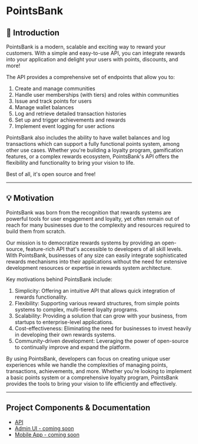 # PointsBank

## 🌟 Introduction

PointsBank is a modern, scalable and exciting way to reward your customers. With a simple and easy-to-use API, you can integrate rewards into your application and delight your users with points, discounts, and more!

The API provides a comprehensive set of endpoints that allow you to:

1. Create and manage communities
2. Handle user memberships (with tiers) and roles within communities
3. Issue and track points for users
4. Manage wallet balances
5. Log and retrieve detailed transaction histories
6. Set up and trigger achievements and rewards
7. Implement event logging for user actions

PointsBank also includes the ability to have wallet balances and log transactions which can support a fully functional points system, among other use cases. Whether you're building a loyalty program, gamification features, or a complex rewards ecosystem, PointsBank's API offers the flexibility and functionality to bring your vision to life.

Best of all, it's open source and free!

---


## 💡 Motivation

PointsBank was born from the recognition that rewards systems are powerful tools for user engagement and loyalty, yet often remain out of reach for many businesses due to the complexity and resources required to build them from scratch.

Our mission is to democratize rewards systems by providing an open-source, feature-rich API that's accessible to developers of all skill levels. With PointsBank, businesses of any size can easily integrate sophisticated rewards mechanisms into their applications without the need for extensive development resources or expertise in rewards system architecture.

Key motivations behind PointsBank include:

1. Simplicity: Offering an intuitive API that allows quick integration of rewards functionality.
2. Flexibility: Supporting various reward structures, from simple points systems to complex, multi-tiered loyalty programs.
3. Scalability: Providing a solution that can grow with your business, from startups to enterprise-level applications.
4. Cost-effectiveness: Eliminating the need for businesses to invest heavily in developing their own rewards systems.
5. Community-driven development: Leveraging the power of open-source to continually improve and expand the platform.

By using PointsBank, developers can focus on creating unique user experiences while we handle the complexities of managing points, transactions, achievements, and more. Whether you're looking to implement a basic points system or a comprehensive loyalty program, PointsBank provides the tools to bring your vision to life efficiently and effectively.

---

## Project Components & Documentation

- [API](./api)
- [Admin UI - coming soon]()
- [Mobile App - coming soon]()

